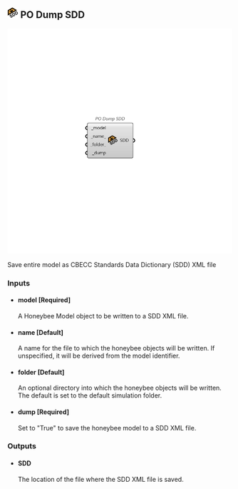 ## ![PO Dump SDD](../../images/icons/PO_Dump_SDD.png) PO Dump SDD

![PO Dump SDD](../../images/components/PO_Dump_SDD.png)

Save entire model as CBECC Standards Data Dictionary (SDD) XML file

### Inputs

* #### model [Required]

  A Honeybee Model object to be written to a SDD XML file.

* #### name [Default]

  A name for the file to which the honeybee objects will be written. If unspecified, it will be derived from the model identifier.

* #### folder [Default]

  An optional directory into which the honeybee objects will be written. The default is set to the default simulation folder.

* #### dump [Required]

  Set to "True" to save the honeybee model to a SDD XML file.

### Outputs

* #### SDD

  The location of the file where the SDD XML file is saved.
